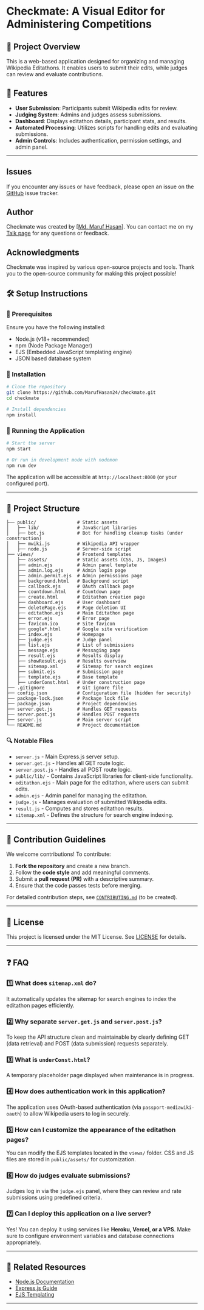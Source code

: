 
# Checkmate: A Visual Editor for Administering Competitions

## 📌 Project Overview

This is a web-based application designed for organizing and managing Wikipedia Editathons. It enables users to submit their edits, while judges can review and evaluate contributions.

## 🚀 Features

- **User Submission**: Participants submit Wikipedia edits for review.
- **Judging System**: Admins and judges assess submissions.
- **Dashboard**: Displays editathon details, participant stats, and results.
- **Automated Processing**: Utilizes scripts for handling edits and evaluating submissions.
- **Admin Controls**: Includes authentication, permission settings, and admin panel.

---

## Issues

If you encounter any issues or have feedback, please open an issue on the [GitHub](https://github.com/MarufHasan24/checkmate/issues) issue tracker.

## Author

Checkmate was created by [[Md. Maruf Hasan](https://bn.wikipedia.org/wiki/ব্যবহারকারী:Maruf)]. You can contact me on my [Talk page](https://meta.wikimedia.org/wiki/User_talk:Maruf) for any questions or feedback.

## Acknowledgments

Checkmate was inspired by various open-source projects and tools. Thank you to the open-source community for making this project possible!

## 🛠️ Setup Instructions

### 📌 Prerequisites

Ensure you have the following installed:

- Node.js (v18+ recommended)
- npm (Node Package Manager)
- EJS (Embedded JavaScript templating engine)
- JSON based database system

### 🔧 Installation

```sh
# Clone the repository
git clone https://github.com/MarufHasan24/checkmate.git
cd checkmate

# Install dependencies
npm install
```

### 🏃 Running the Application

```sh
# Start the server
npm start

# Or run in development mode with nodemon
npm run dev
```

The application will be accessible at `http://localhost:8000` (or your configured port).

---

## 📂 Project Structure

```
├── public/               # Static assets
│   ├── lib/              # JavaScript libraries
│   ├── bot.js            # Bot for handling cleanup tasks (under construction)
│   ├── mwiki.js          # Wikipedia API wrapper
│   ├── node.js           # Server-side script
├── views/                # Frontend templates
│   ├── assets/           # Static assets (CSS, JS, Images)
│   ├── admin.ejs         # Admin panel template
│   ├── admin.log.ejs     # Admin login page
│   ├── admin.permit.ejs  # Admin permissions page
│   ├── background.html   # Background script
│   ├── callback.ejs      # OAuth callback page
│   ├── countdown.html    # Countdown page
│   ├── create.html       # Editathon creation page
│   ├── dashboard.ejs     # User dashboard
│   ├── deletePage.ejs    # Page deletion UI
│   ├── editathon.ejs     # Main Editathon page
│   ├── error.ejs         # Error page
│   ├── favicon.ico       # Site favicon
│   ├── google*.html      # Google site verification
│   ├── index.ejs         # Homepage
│   ├── judge.ejs         # Judge panel
│   ├── list.ejs          # List of submissions
│   ├── message.ejs       # Messaging page
│   ├── result.ejs        # Results display
│   ├── showResult.ejs    # Results overview
│   ├── sitemap.xml       # Sitemap for search engines
│   ├── submit.ejs        # Submission page
│   ├── template.ejs      # Base template
│   ├── underConst.html   # Under construction page
├── .gitignore            # Git ignore file
├── config.json           # Configuration file (hidden for security)
├── package-lock.json     # Package lock file
├── package.json          # Project dependencies
├── server.get.js         # Handles GET requests
├── server.post.js        # Handles POST requests
├── server.js             # Main server script
└── README.md             # Project documentation
```

### 🔍 Notable Files

- `server.js` - Main Express.js server setup.
- `server.get.js` - Handles all GET route logic.
- `server.post.js` - Handles all POST route logic.
- `public/lib/` - Contains JavaScript libraries for client-side functionality.
- `editathon.ejs` - Main page for the editathon, where users can submit edits.
- `admin.ejs` - Admin panel for managing the editathon.
- `judge.js` - Manages evaluation of submitted Wikipedia edits.
- `result.js` - Computes and stores editathon results.
- `sitemap.xml` - Defines the structure for search engine indexing.

---

## 📝 Contribution Guidelines

We welcome contributions! To contribute:

1. **Fork the repository** and create a new branch.
2. Follow the **code style** and add meaningful comments.
3. Submit a **pull request (PR)** with a descriptive summary.
4. Ensure that the code passes tests before merging.

For detailed contribution steps, see [`CONTRIBUTING.md`](CONTRIBUTING.md) (to be created).

---

## 📜 License

This project is licensed under the MIT License. See [LICENSE](LICENSE) for details.

---

## ❓ FAQ

### 1️⃣ What does `sitemap.xml` do?

It automatically updates the sitemap for search engines to index the editathon pages efficiently.

### 2️⃣ Why separate `server.get.js` and `server.post.js`?

To keep the API structure clean and maintainable by clearly defining GET (data retrieval) and POST (data submission) requests separately.

### 3️⃣ What is `underConst.html`?

A temporary placeholder page displayed when maintenance is in progress.

### 4️⃣ How does authentication work in this application?

The application uses OAuth-based authentication (via `passport-mediawiki-oauth`) to allow Wikipedia users to log in securely.

### 5️⃣ How can I customize the appearance of the editathon pages?

You can modify the EJS templates located in the `views/` folder. CSS and JS files are stored in `public/assets/` for customization.

### 6️⃣ How do judges evaluate submissions?

Judges log in via the `judge.ejs` panel, where they can review and rate submissions using predefined criteria.

### 7️⃣ Can I deploy this application on a live server?

Yes! You can deploy it using services like **Heroku, Vercel, or a VPS**. Make sure to configure environment variables and database connections appropriately.

---

## 🔗 Related Resources

- [Node.js Documentation](https://nodejs.org/en/docs/)
- [Express.js Guide](https://expressjs.com/)
- [EJS Templating](https://ejs.co/)

---
